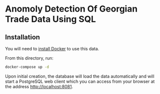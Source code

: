 # Anomoly Detection Of Georgian Trade Data Using SQL

## Installation

You will need to [install Docker](https://docs.docker.com/engine/install/) to use this data.

From this directory, run:

```bash
docker-compose up -d
```

Upon initial creation, the database will load the data automatically and will start a PostgreSQL web client which you can access from your browser at the address [http://localhost:8081](http://localhost:8081).
